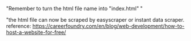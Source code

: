 "Remember to turn the html file name into "index.html"    "

"the html file can now be scraped by easyscraper or instant data scraper.
reference: https://careerfoundry.com/en/blog/web-development/how-to-host-a-website-for-free/
